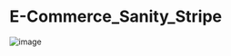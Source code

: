 # E-Commerce_Sanity_Stripe

![image](https://github.com/MunDo12138/E-Commerce_Sanity_Stripe/assets/66548936/9a941176-9f8f-4b73-8ac9-8759f2540026)

